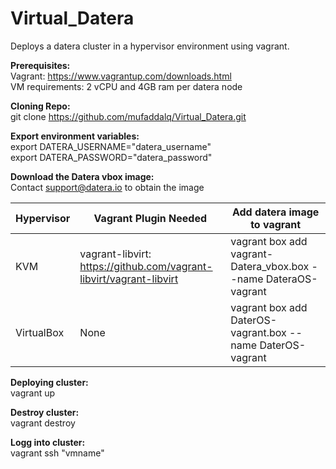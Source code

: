 # Virtual_Datera

Deploys a datera cluster in a hypervisor environment using vagrant. 

<b>Prerequisites:</b><br />
Vagrant: https://www.vagrantup.com/downloads.html<br />
VM requirements: 2 vCPU and 4GB ram per datera node

<b>Cloning Repo:</b><br />
git clone https://github.com/mufaddalq/Virtual_Datera.git

<b>Export environment variables:</b><br />
export DATERA_USERNAME="datera_username"<br />
export DATERA_PASSWORD="datera_password"

<b>Download the Datera vbox image:</b><br />
Contact support@datera.io to obtain the image

| Hypervisor | Vagrant Plugin Needed | Add datera image to vagrant |
--- | --- | ---
| KVM | vagrant-libvirt: https://github.com/vagrant-libvirt/vagrant-libvirt | vagrant box add vagrant-Datera_vbox.box --name DateraOS-vagrant |
VirtualBox| None |vagrant box add DaterOS-vagrant.box --name DaterOS-vagrant |

<b>Deploying cluster:</b><br />
vagrant up

<b>Destroy cluster:</b><br />
vagrant destroy

<b>Logg into cluster:</b><br />
vagrant ssh "vmname"
